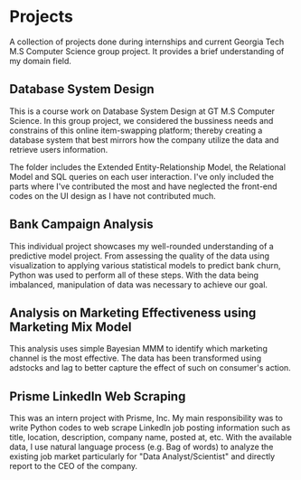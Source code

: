 # Projects
A collection of projects done during internships and current Georgia Tech M.S Computer Science group project. It provides a brief understanding of my domain field.

## Database System Design
This is a course work on Database System Design at GT M.S Computer Science. In this group project, we considered the bussiness needs and constrains of this online item-swapping platform; thereby creating a database system that best mirrors how the company utilize the data and retrieve users information. 

The folder includes the Extended Entity-Relationship Model, the Relational Model and SQL queries on each user interaction. I've only included the parts where I've contributed the most and have neglected the front-end codes on the UI design as I have not contributed much. 


## Bank Campaign Analysis
This individual project showcases my well-rounded understanding of a predictive model project. From assessing the quality of the data using visualization to applying various statistical models to predict bank churn, Python was used to perform all of these steps. With the data being imbalanced, manipulation of data was necessary to achieve our goal.

## Analysis on Marketing Effectiveness using Marketing Mix Model
This analysis uses simple Bayesian MMM to identify which marketing channel is the most effective. The data has been transformed using adstocks and lag to better capture the effect of such on consumer's action. 

## Prisme LinkedIn Web Scraping
This was an intern project with Prisme, Inc. My main responsibility was to write Python codes to web scrape LinkedIn job posting information such as title, location, description, company name, posted at, etc. With the available data, I use natural language process (e.g. Bag of words) to analyze the existing job market particularly for "Data Analyst/Scientist" and directly report to the CEO of the company.


